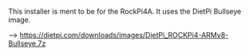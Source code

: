 This installer is ment to be for the RockPi4A. It uses the DietPi Bullseye image.

--> https://dietpi.com/downloads/images/DietPi_ROCKPi4-ARMv8-Bullseye.7z
